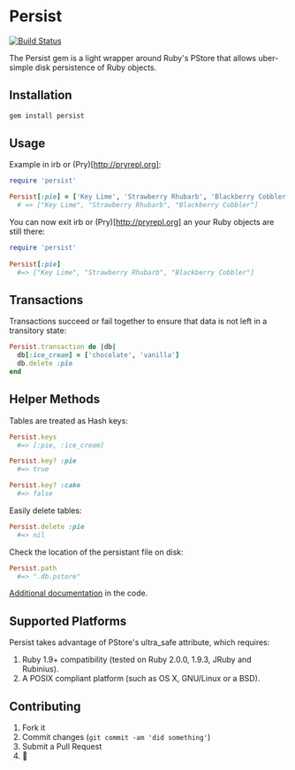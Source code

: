 # Persist
[![Build Status](https://travis-ci.org/havenwood/persist.png?branch=master)](https://travis-ci.org/havenwood/persist)

The Persist gem is a light wrapper around Ruby's PStore that allows uber-simple disk persistence of Ruby objects.

## Installation

```bash
gem install persist
```

## Usage

Example in irb or (Pry)[http://pryrepl.org]:

```ruby
require 'persist'

Persist[:pie] = ['Key Lime', 'Strawberry Rhubarb', 'Blackberry Cobbler']
  # => ["Key Lime", "Strawberry Rhubarb", "Blackberry Cobbler"]
```

You can now exit irb or (Pry)[http://pryrepl.org] an your Ruby objects are still there:

```ruby
require 'persist'
  
Persist[:pie]
  #=> ["Key Lime", "Strawberry Rhubarb", "Blackberry Cobbler"]
```

## Transactions

Transactions succeed or fail together to ensure that data is not left in a transitory state:

```ruby
Persist.transaction do |db|
  db[:ice_cream] = ['chocolate', 'vanilla']
  db.delete :pie
end
```

## Helper Methods

Tables are treated as Hash keys:
```ruby
Persist.keys
  #=> [:pie, :ice_cream]

Persist.key? :pie
  #=> true

Persist.key? :cake
  #=> false
```

Easily delete tables:
```ruby
Persist.delete :pie
  #=> nil
```

Check the location of the persistant file on disk:
```ruby
Persist.path
  #=> ".db.pstore"
```

[Additional documentation](https://github.com/Havenwood/persist/blob/master/lib/persist/persist.rb) in the code.

## Supported Platforms

Persist takes advantage of PStore's ultra_safe attribute, which requires:

1. Ruby 1.9+ compatibility (tested on Ruby 2.0.0, 1.9.3, JRuby and Rubinius).
2. A POSIX compliant platform (such as OS X, GNU/Linux or a BSD).

## Contributing

1. Fork it
2. Commit changes (`git commit -am 'did something'`)
3. Submit a Pull Request
4. :cake:
